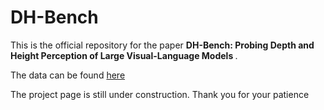 # DH-Bench

This is the official repository for the paper <b> DH-Bench: Probing Depth and Height Perception of
Large Visual-Language Models </b>.

The data can be found [here](https://drive.google.com/drive/folders/13WqSuUNV007oQp-u4t0FA51ZOI7BqAaG?usp=sharing)

The project page is still under construction. Thank you for your patience


